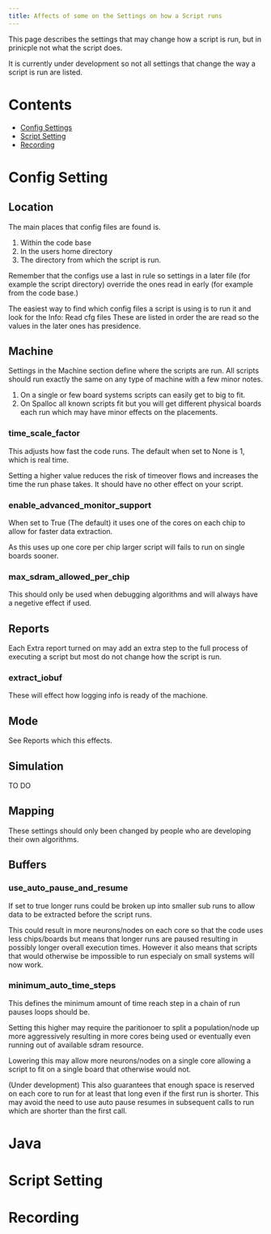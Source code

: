 ```yaml
---
title: Affects of some on the Settings on how a Script runs
---
```


This page describes the settings that may change how a script is run, but in prinicple not what the script does.

It is currently under development so not all settings that change the way a script is run are listed.

# Contents
* [Config Settings](#config)
* [Script Setting](#script)
* [Recording](#recording)

# <a name="config"></a> Config Setting
## Location
The main places that config files are found is.

1. Within the code base
1. In the users home directory
1. The directory from which the script is run.
 
Remember that the configs use a last in rule so settings in a later file (for example the script directory) override the ones read in early (for example from the code base.)
   
The easiest way to find which config files a script is using is to run it and look for the Info: Read cfg files
These are listed in order the are read so the values in the later ones has presidence.

## Machine
Settings in the Machine section define where the scripts are run.
All scripts should run exactly the same on any type of machine with a few minor notes.
1. On a single or few board systems scripts can easily get to big to fit.
2. On Spalloc all known scripts fit but you will get different physical boards each run which may have minor effects on the placements.
 
### time_scale_factor
This adjusts how fast the code runs. The default when set to None is 1, which is real time.

Setting a higher value reduces the risk of timeover flows and increases the time the run phase takes.
It should have no other effect on your script.

### enable_advanced_monitor_support
When set to True (The default) it uses one of the cores on each chip to allow for faster data extraction.

As this uses up one core per chip larger script will fails to run on single boards sooner.

### max_sdram_allowed_per_chip
This should only be used when debugging algorithms and will always have a negetive effect if used.

## Reports
Each Extra report turned on may add an extra step to the full process of executing a script but most do not change how the script is run.

### extract_iobuf
These will effect how logging info is ready of the machione.

## Mode
See Reports which this effects.

## Simulation
TO DO

## Mapping
These settings should only been changed by people who are developing their own algorithms.

## Buffers
### use_auto_pause_and_resume
If set to true longer runs could be broken up into smaller sub runs to allow data to be extracted before the script runs.

This could result in more neurons/nodes on each core so that the code uses less chips/boards but means that longer runs are paused resulting in possibly longer overall execution times.
However it also means that scripts that would otherwise be impossible to run especialy on small systems will now work.
  
### minimum_auto_time_steps
This defines the minimum amount of time reach step in a chain of run pauses loops should be.

Setting this higher may require the paritionoer to split a population/node up more aggressively resulting in 
more cores being used or eventually even running out of available sdram resource.

Lowering this may allow more neurons/nodes on a single core allowing a script to fit on a single board that otherwise would not.

(Under development) This also guarantees that enough space is reserved on each core to run for at least that long even if the first run is shorter.
This may avoid the need to use auto pause resumes in subsequent calls to run which are shorter than the first call.
 
# Java
 
# <a name="script"></a> Script Setting
# <a name="recording"></a> Recording
